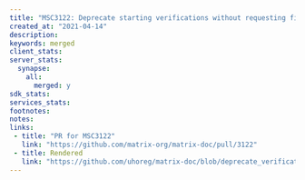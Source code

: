 ```yaml
---
title: "MSC3122: Deprecate starting verifications without requesting first"
created_at: "2021-04-14"
description:
keywords: merged
client_stats:
server_stats:
  synapse:
    all:
      merged: y
sdk_stats:
services_stats:
footnotes:
notes:
links:
 - title: "PR for MSC3122"
   link: "https://github.com/matrix-org/matrix-doc/pull/3122"
 - title: Rendered
   link: "https://github.com/uhoreg/matrix-doc/blob/deprecate_verification_start/proposals/3122-deprecate-starting-verifications-without-request.md"
---
```

